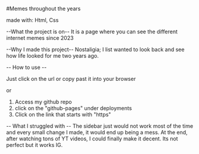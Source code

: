 #Memes throughout the years 

made with: Html, Css

--What the project is on--
It is a page where you can see the different internet memes since 2023 

--Why I made this project--
Nostaligia; I list wanted to look back and see how life looked for me two years ago. 

-- How to use --

Just click on the url or copy past it into your browser

or

1. Access my github repo
2. click on the "github-pages" under deployments
3. Click on the link that starts with "https"

-- What I struggled with --
The sidebar just would not work most of the time and every small change I made, it would end up being a mess. At the end, after watching tons of YT videos, I could finally make it decent. Its not perfect but it works IG.
